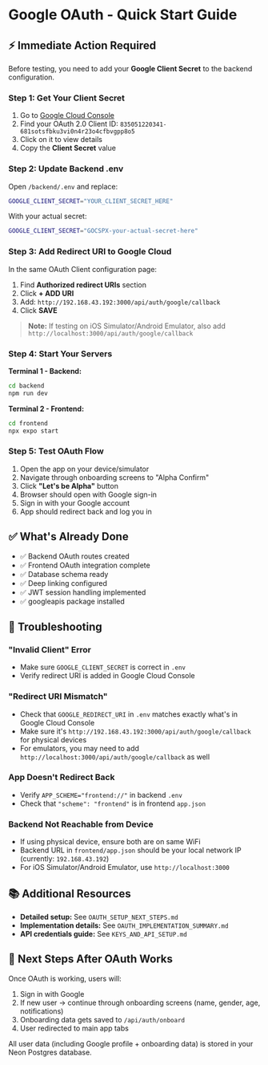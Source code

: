 # Google OAuth - Quick Start Guide

## ⚡ Immediate Action Required

Before testing, you need to add your **Google Client Secret** to the backend configuration.

### Step 1: Get Your Client Secret

1. Go to [Google Cloud Console](https://console.cloud.google.com/apis/credentials)
2. Find your OAuth 2.0 Client ID: `835051220341-681sotsfbku3vi0n4r23o4cfbvgpp8o5`
3. Click on it to view details
4. Copy the **Client Secret** value

### Step 2: Update Backend .env

Open `/backend/.env` and replace:
```bash
GOOGLE_CLIENT_SECRET="YOUR_CLIENT_SECRET_HERE"
```

With your actual secret:
```bash
GOOGLE_CLIENT_SECRET="GOCSPX-your-actual-secret-here"
```

### Step 3: Add Redirect URI to Google Cloud

In the same OAuth Client configuration page:

1. Find **Authorized redirect URIs** section
2. Click **+ ADD URI**
3. Add: `http://192.168.43.192:3000/api/auth/google/callback`
4. Click **SAVE**

> **Note:** If testing on iOS Simulator/Android Emulator, also add `http://localhost:3000/api/auth/google/callback`

### Step 4: Start Your Servers

**Terminal 1 - Backend:**
```bash
cd backend
npm run dev
```

**Terminal 2 - Frontend:**
```bash
cd frontend
npx expo start
```

### Step 5: Test OAuth Flow

1. Open the app on your device/simulator
2. Navigate through onboarding screens to "Alpha Confirm"
3. Click **"Let's be Alpha"** button
4. Browser should open with Google sign-in
5. Sign in with your Google account
6. App should redirect back and log you in

## ✅ What's Already Done

- ✅ Backend OAuth routes created
- ✅ Frontend OAuth integration complete
- ✅ Database schema ready
- ✅ Deep linking configured
- ✅ JWT session handling implemented
- ✅ googleapis package installed

## 🔧 Troubleshooting

### "Invalid Client" Error
- Make sure `GOOGLE_CLIENT_SECRET` is correct in `.env`
- Verify redirect URI is added in Google Cloud Console

### "Redirect URI Mismatch"
- Check that `GOOGLE_REDIRECT_URI` in `.env` matches exactly what's in Google Cloud Console
- Make sure it's `http://192.168.43.192:3000/api/auth/google/callback` for physical devices
- For emulators, you may need to add `http://localhost:3000/api/auth/google/callback` as well

### App Doesn't Redirect Back
- Verify `APP_SCHEME="frontend://"` in backend `.env`
- Check that `"scheme": "frontend"` is in frontend `app.json`

### Backend Not Reachable from Device
- If using physical device, ensure both are on same WiFi
- Backend URL in `frontend/app.json` should be your local network IP (currently: `192.168.43.192`)
- For iOS Simulator/Android Emulator, use `http://localhost:3000`

## 📚 Additional Resources

- **Detailed setup:** See `OAUTH_SETUP_NEXT_STEPS.md`
- **Implementation details:** See `OAUTH_IMPLEMENTATION_SUMMARY.md`
- **API credentials guide:** See `KEYS_AND_API_SETUP.md`

## 🎯 Next Steps After OAuth Works

Once OAuth is working, users will:
1. Sign in with Google
2. If new user → continue through onboarding screens (name, gender, age, notifications)
3. Onboarding data gets saved to `/api/auth/onboard`
4. User redirected to main app tabs

All user data (including Google profile + onboarding data) is stored in your Neon Postgres database.
